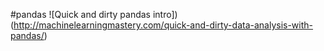 #pandas
![Quick and dirty pandas intro])(http://machinelearningmastery.com/quick-and-dirty-data-analysis-with-pandas/)

